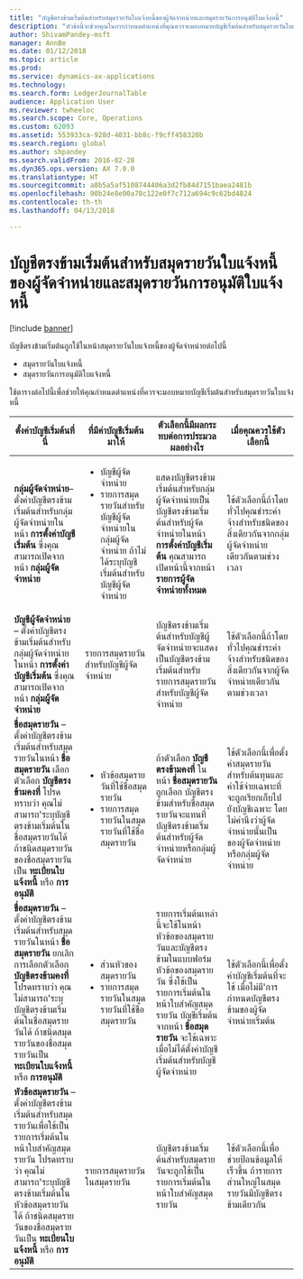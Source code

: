 ```yaml
---
title: "บัญชีตรงข้ามเริ่มต้นสำหรับสมุดรายวันใบแจ้งหนี้ของผู้จัดจำหน่ายและสมุดรายวันการอนุมัติใบแจ้งหนี้"
description: "หัวข้อนี้จะช่วยคุณในการกำหนดตำแหน่งที่คุณควรจะมอบหมายบัญชีเริ่มต้นสำหรับสมุดรายวันใบแจ้งหนี้"
author: ShivamPandey-msft
manager: AnnBe
ms.date: 01/12/2018
ms.topic: article
ms.prod: 
ms.service: dynamics-ax-applications
ms.technology: 
ms.search.form: LedgerJournalTable
audience: Application User
ms.reviewer: twheeloc
ms.search.scope: Core, Operations
ms.custom: 62093
ms.assetid: 553933ca-928d-4031-bb8c-f9cff458320b
ms.search.region: global
ms.author: shpandey
ms.search.validFrom: 2016-02-28
ms.dyn365.ops.version: AX 7.0.0
ms.translationtype: HT
ms.sourcegitcommit: a8b5a5af5108744406a3d2fb84d7151baea2481b
ms.openlocfilehash: 90b24e8e00a78c122e0f7c712a694c9c62bd4824
ms.contentlocale: th-th
ms.lasthandoff: 04/13/2018

---
```


# <a name="default-offset-accounts-for-vendor-invoice-journals-and-invoice-approval-journals"></a>บัญชีตรงข้ามเริ่มต้นสำหรับสมุดรายวันใบแจ้งหนี้ของผู้จัดจำหน่ายและสมุดรายวันการอนุมัติใบแจ้งหนี้

[!include [banner](../includes/banner.md)]

บัญชีตรงข้ามเริ่มต้นถูกใช้ในหน้าสมุดรายวันใบแจ้งหนี้ของผู้จัดจำหน่ายต่อไปนี้

-   สมุดรายวันใบแจ้งหนี้
-   สมุดรายวันการอนุมัติใบแจ้งหนี้

ใช้ตารางต่อไปนี้เพื่อช่วยให้คุณกำหนดตำแหน่งที่ควรจะมอบหมายบัญชีเริ่มต้นสำหรับสมุดรายวันใบแจ้งหนี้

<table>
<colgroup>
<col width="25%" />
<col width="25%" />
<col width="25%" />
<col width="25%" />
</colgroup>
<thead>
<tr class="header">
<th>ตั้งค่าบัญชีเริ่มต้นที่นี่</th>
<th>ที่มีค่าบัญชีเริ่มต้นมาให้</th>
<th>ตัวเลือกนี้มีผลกระทบต่อการประมวลผลอย่างไร</th>
<th>เมื่อคุณควรใช้ตัวเลือกนี้</th>
</tr>
</thead>
<tbody>
<tr class="odd">
<td><strong>กลุ่มผู้จัดจำหน่าย</strong>– ตั้งค่าบัญชีตรงข้ามเริ่มต้นสำหรับกลุ่มผู้จัดจำหน่ายในหน้า <strong>การตั้งค่าบัญชีเริ่มต้น</strong> ซึ่งคุณสามารถเปิดจากหน้า <strong>กลุ่มผู้จัดจำหน่าย</strong></td>
<td><ul>
<li>บัญชีผู้จัดจำหน่าย</li>
<li>รายการสมุดรายวันสำหรับบัญชีผู้จัดจำหน่ายในกลุ่มผู้จัดจำหน่าย ถ้าไม่ได้ระบุบัญชีเริ่มต้นสำหรับบัญชีผู้จัดจำหน่าย</li>
</ul></td>
<td>แสดงบัญชีตรงข้ามเริ่มต้นสำหรับกลุ่มผู้จัดจำหน่ายเป็นบัญชีตรงข้ามเริ่มต้นสำหรับผู้จัดจำหน่ายในหน้า <strong>การตั้งค่าบัญชีเริ่มต้น</strong> คุณสามารถเปิดหน้านี้จากหน้า <strong>รายการผู้จัดจำหน่ายทั้งหมด</strong></td>
<td>ใช้ตัวเลือกนี้ถ้าโดยทั่วไปคุณชำระค่าจ้างสำหรับชนิดของสิ่งเดียวกันจากกลุ่มผู้จัดจำหน่ายเดียวกันตามช่วงเวลา</td>
</tr>
<tr class="even">
<td><strong>บัญชีผู้จัดจำหน่าย</strong> – ตั้งค่าบัญชีตรงข้ามเริ่มต้นสำหรับกลุ่มผู้จัดจำหน่ายในหน้า <strong>การตั้งค่าบัญชีเริ่มต้น</strong> ซึ่งคุณสามารถเปิดจากหน้า <strong>กลุ่มผู้จัดจำหน่าย</strong></td>
<td>รายการสมุดรายวันสำหรับบัญชีผู้จัดจำหน่าย</td>
<td>บัญชีตรงข้ามเริ่มต้นสำหรับบัญชีผู้จัดจำหน่ายจะแสดงเป็นบัญชีตรงข้ามเริ่มต้นสำหรับรายการสมุดรายวันสำหรับบัญชีผู้จัดจำหน่าย</td>
<td>ใช้ตัวเลือกนี้ถ้าโดยทั่วไปคุณชำระค่าจ้างสำหรับชนิดของสิ่งเดียวกันจากผู้จัดจำหน่ายเดียวกันตามช่วงเวลา</td>
</tr>
<tr class="odd">
<td><strong>ชื่อสมุดรายวัน</strong> – ตั้งค่าบัญชีตรงข้ามเริ่มต้นสำหรับสมุดรายวันในหน้า <strong>ชื่อสมุดรายวัน</strong> เลือกตัวเลือก <strong>บัญชีตรงข้ามคงที่</strong> โปรดทราบว่า คุณไม่สามารถ&#39;ระบุบัญชีตรงข้ามเริ่มต้นในชื่อสมุดรายวันได้ ถ้าชนิดสมุดรายวันของชื่อสมุดรายวันเป็น <strong>ทะเบียนใบแจ้งหนี้</strong> หรือ <strong>การอนุมัติ</strong></td>
<td><ul>
<li>หัวข้อสมุดรายวันที่ใช้ชื่อสมุดรายวัน</li>
<li>รายการสมุดรายวันในสมุดรายวันที่ใช้ชื่อสมุดรายวัน</li>
</ul></td>
<td>ถ้าตัวเลือก <strong>บัญชีตรงข้ามคงที่</strong> ในหน้า <strong>ชื่อสมุดรายวัน</strong> ถูกเลือก บัญชีตรงข้ามสำหรับชื่อสมุดรายวันจะแทนที่บัญชีตรงข้ามเริ่มต้นสำหรับผู้จัดจำหน่ายหรือกลุ่มผู้จัดจำหน่าย</td>
<td>ใช้ตัวเลือกนี้เพื่อตั้งค่าสมุดรายวันสำหรับต้นทุนและค่าใช้จ่ายเฉพาะที่จะถูกเรียกเก็บไปยังบัญชีเฉพาะ โดยไม่คำนึงว่าผู้จัดจำหน่ายนั้นเป็นของผู้จัดจำหน่ายหรือกลุ่มผู้จัดจำหน่าย</td>
</tr>
<tr class="even">
<td><strong>ชื่อสมุดรายวัน</strong> – ตั้งค่าบัญชีตรงข้ามเริ่มต้นสำหรับสมุดรายวันในหน้า <strong>ชื่อสมุดรายวัน</strong> ยกเลิกการเลือกตัวเลือก <strong>บัญชีตรงข้ามคงที่</strong> โปรดทราบว่า คุณไม่สามารถ&#39;ระบุบัญชีตรงข้ามเริ่มต้นในชื่อสมุดรายวันได้ ถ้าชนิดสมุดรายวันของชื่อสมุดรายวันเป็น <strong>ทะเบียนใบแจ้งหนี้</strong> หรือ <strong>การอนุมัติ</strong></td>
<td><ul>
<li>ส่วนหัวของสมุดรายวัน</li>
<li>รายการสมุดรายวันในสมุดรายวันที่ใช้ชื่อสมุดรายวัน</li>
</ul></td>
<td>รายการเริ่มต้นเหล่านี้จะใช้ในหน้าหัวข้อของสมุดรายวันและบัญชีตรงข้ามในแบบฟอร์มหัวข้อของสมุดรายวัน ซึ่งใช้เป็นรายการเริ่มต้นในหน้าใบสำคัญสมุดรายวัน บัญชีเริ่มต้นจากหน้า <strong>ชื่อสมุดรายวัน </strong>จะใช้เฉพาะเมื่อไม่ได้ตั้งค่าบัญชีเริ่มต้นสำหรับบัญชีผู้จัดจำหน่าย</td>
<td>ใช้ตัวเลือกนี้เพื่อตั้งค่าบัญชีเริ่มต้นที่จะใช้ เมื่อไม่มี&#39;การกำหนดบัญชีตรงข้ามของผู้จัดจำหน่ายเริ่มต้น</td>
</tr>
<tr class="odd">
<td><strong>หัวข้อสมุดรายวัน</strong> – ตั้งค่าบัญชีตรงข้ามเริ่มต้นสำหรับสมุดรายวันเพื่อใช้เป็นรายการเริ่มต้นในหน้าใบสำคัญสมุดรายวัน โปรดทราบว่า คุณไม่สามารถ&#39;ระบุบัญชีตรงข้ามเริ่มต้นในหัวข้อสมุดรายวันได้ ถ้าชนิดสมุดรายวันของชื่อสมุดรายวันเป็น <strong>ทะเบียนใบแจ้งหนี้</strong> หรือ <strong>การอนุมัติ</strong></td>
<td>รายการสมุดรายวันในสมุดรายวัน</td>
<td>บัญชีตรงข้ามเริ่มต้นสำหรับสมุดรายวันจะถูกใช้เป็นรายการเริ่มต้นในหน้าใบสำคัญสมุดรายวัน</td>
<td>ใช้ตัวเลือกนี้เพื่อช่วยป้อนข้อมูลให้เร็วขึ้น ถ้ารายการส่วนใหญ่ในสมุดรายวันมีบัญชีตรงข้ามเดียวกัน</td>
</tr>
</tbody>
</table>






